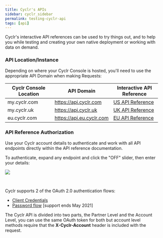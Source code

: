 ```yaml
---
title: Cyclr's APIs
sidebar: cyclr_sidebar
permalink: testing-cyclr-api
tags: [api]
---
```


Cyclr's interactive API references can be used to try things out, and to help you while testing and creating your own native deployment or working with data on demand.

### API Location/Instance

Depending on where your Cyclr Console is hosted, you'll need to use the appropriate API Domain when making Requests:

Cyclr Console Location | API Domain | Interactive API Reference
--- | --- | ---
my.cyclr.com | https://api.cyclr.com | [US API Reference](https://api.cyclr.com/docs/index)
my.cyclr.uk | https://api.cyclr.uk | [UK API Reference](https://api.cyclr.uk/docs/index)
eu.cyclr.com | https://api.eu.cyclr.com | [EU API Reference](https://api.eu.cyclr.com/docs/index)

### API Reference Authorization

Use your Cyclr account details to authenticate and work with all API endpoints directly within the API reference documentation.

To authenticate, expand any endpoint and click the "OFF" slider, then enter your details:

![](./images/testing-cyclrs-apis-auth_2020-11.png)

<br/>

Cyclr supports 2 of the OAuth 2.0 authentication flows:

* [Client Credentials](./cyclr-api-authentication)
* [Password flow](./cyclr-api-authentication-password) [support ends May 2021]



The Cyclr API is divided into two parts, the Partner Level and the Account Level, you can use the same OAuth token for both but account level methods require that the **X-Cyclr-Account** header is included with the request.
